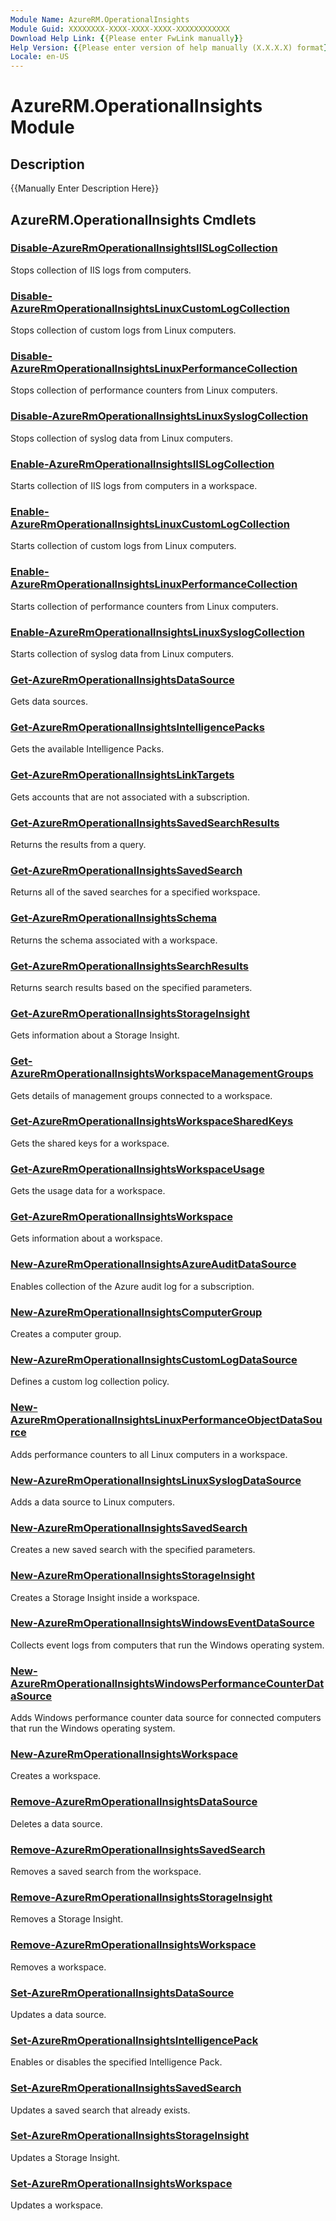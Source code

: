 ```yaml
---
Module Name: AzureRM.OperationalInsights
Module Guid: XXXXXXXX-XXXX-XXXX-XXXX-XXXXXXXXXXXX
Download Help Link: {{Please enter FwLink manually}}
Help Version: {{Please enter version of help manually (X.X.X.X) format}}
Locale: en-US
---
```


# AzureRM.OperationalInsights Module
## Description
{{Manually Enter Description Here}}

## AzureRM.OperationalInsights Cmdlets
### [Disable-AzureRmOperationalInsightsIISLogCollection](.\Disable-AzureRmOperationalInsightsIISLogCollection.md)
Stops collection of IIS logs from computers.


### [Disable-AzureRmOperationalInsightsLinuxCustomLogCollection](.\Disable-AzureRmOperationalInsightsLinuxCustomLogCollection.md)
Stops collection of custom logs from Linux computers.


### [Disable-AzureRmOperationalInsightsLinuxPerformanceCollection](.\Disable-AzureRmOperationalInsightsLinuxPerformanceCollection.md)
Stops collection of performance counters from Linux computers.


### [Disable-AzureRmOperationalInsightsLinuxSyslogCollection](.\Disable-AzureRmOperationalInsightsLinuxSyslogCollection.md)
Stops collection of syslog data from Linux computers.


### [Enable-AzureRmOperationalInsightsIISLogCollection](.\Enable-AzureRmOperationalInsightsIISLogCollection.md)
Starts collection of IIS logs from computers in a workspace.


### [Enable-AzureRmOperationalInsightsLinuxCustomLogCollection](.\Enable-AzureRmOperationalInsightsLinuxCustomLogCollection.md)
Starts collection of custom logs from Linux computers.


### [Enable-AzureRmOperationalInsightsLinuxPerformanceCollection](.\Enable-AzureRmOperationalInsightsLinuxPerformanceCollection.md)
Starts collection of performance counters from Linux computers.


### [Enable-AzureRmOperationalInsightsLinuxSyslogCollection](.\Enable-AzureRmOperationalInsightsLinuxSyslogCollection.md)
Starts collection of syslog data from Linux computers.


### [Get-AzureRmOperationalInsightsDataSource](.\Get-AzureRmOperationalInsightsDataSource.md)
Gets data sources.


### [Get-AzureRmOperationalInsightsIntelligencePacks](.\Get-AzureRmOperationalInsightsIntelligencePacks.md)
Gets the available Intelligence Packs.


### [Get-AzureRmOperationalInsightsLinkTargets](.\Get-AzureRmOperationalInsightsLinkTargets.md)
Gets accounts that are not associated with a subscription.


### [Get-AzureRmOperationalInsightsSavedSearchResults](.\Get-AzureRmOperationalInsightsSavedSearchResults.md)
Returns the results from a query.


### [Get-AzureRmOperationalInsightsSavedSearch](.\Get-AzureRmOperationalInsightsSavedSearch.md)
Returns all of the saved searches for a specified workspace.


### [Get-AzureRmOperationalInsightsSchema](.\Get-AzureRmOperationalInsightsSchema.md)
Returns the schema associated with a workspace.


### [Get-AzureRmOperationalInsightsSearchResults](.\Get-AzureRmOperationalInsightsSearchResults.md)
Returns search results based on the specified parameters.


### [Get-AzureRmOperationalInsightsStorageInsight](.\Get-AzureRmOperationalInsightsStorageInsight.md)
Gets information about a Storage Insight.


### [Get-AzureRmOperationalInsightsWorkspaceManagementGroups](.\Get-AzureRmOperationalInsightsWorkspaceManagementGroups.md)
Gets details of management groups connected to a workspace.


### [Get-AzureRmOperationalInsightsWorkspaceSharedKeys](.\Get-AzureRmOperationalInsightsWorkspaceSharedKeys.md)
Gets the shared keys for a workspace.


### [Get-AzureRmOperationalInsightsWorkspaceUsage](.\Get-AzureRmOperationalInsightsWorkspaceUsage.md)
Gets the usage data for a workspace.


### [Get-AzureRmOperationalInsightsWorkspace](.\Get-AzureRmOperationalInsightsWorkspace.md)
Gets information about a workspace.


### [New-AzureRmOperationalInsightsAzureAuditDataSource](.\New-AzureRmOperationalInsightsAzureAuditDataSource.md)
Enables collection of the Azure audit log for a subscription.


### [New-AzureRmOperationalInsightsComputerGroup](.\New-AzureRmOperationalInsightsComputerGroup.md)
Creates a computer group.


### [New-AzureRmOperationalInsightsCustomLogDataSource](.\New-AzureRmOperationalInsightsCustomLogDataSource.md)
Defines a custom log collection policy.


### [New-AzureRmOperationalInsightsLinuxPerformanceObjectDataSource](.\New-AzureRmOperationalInsightsLinuxPerformanceObjectDataSource.md)
Adds performance counters to all Linux computers in a workspace.


### [New-AzureRmOperationalInsightsLinuxSyslogDataSource](.\New-AzureRmOperationalInsightsLinuxSyslogDataSource.md)
Adds a data source to Linux computers.


### [New-AzureRmOperationalInsightsSavedSearch](.\New-AzureRmOperationalInsightsSavedSearch.md)
Creates a new saved search with the specified parameters.


### [New-AzureRmOperationalInsightsStorageInsight](.\New-AzureRmOperationalInsightsStorageInsight.md)
Creates a Storage Insight inside a workspace.


### [New-AzureRmOperationalInsightsWindowsEventDataSource](.\New-AzureRmOperationalInsightsWindowsEventDataSource.md)
Collects event logs from computers that run the Windows operating system.


### [New-AzureRmOperationalInsightsWindowsPerformanceCounterDataSource](.\New-AzureRmOperationalInsightsWindowsPerformanceCounterDataSource.md)
Adds Windows performance counter data source for connected computers that run the Windows operating system.


### [New-AzureRmOperationalInsightsWorkspace](.\New-AzureRmOperationalInsightsWorkspace.md)
Creates a workspace.


### [Remove-AzureRmOperationalInsightsDataSource](.\Remove-AzureRmOperationalInsightsDataSource.md)
Deletes a data source.


### [Remove-AzureRmOperationalInsightsSavedSearch](.\Remove-AzureRmOperationalInsightsSavedSearch.md)
Removes a saved search from the workspace.


### [Remove-AzureRmOperationalInsightsStorageInsight](.\Remove-AzureRmOperationalInsightsStorageInsight.md)
Removes a Storage Insight.


### [Remove-AzureRmOperationalInsightsWorkspace](.\Remove-AzureRmOperationalInsightsWorkspace.md)
Removes a workspace.


### [Set-AzureRmOperationalInsightsDataSource](.\Set-AzureRmOperationalInsightsDataSource.md)
Updates a data source.


### [Set-AzureRmOperationalInsightsIntelligencePack](.\Set-AzureRmOperationalInsightsIntelligencePack.md)
Enables or disables the specified Intelligence Pack.


### [Set-AzureRmOperationalInsightsSavedSearch](.\Set-AzureRmOperationalInsightsSavedSearch.md)
Updates a saved search that already exists.


### [Set-AzureRmOperationalInsightsStorageInsight](.\Set-AzureRmOperationalInsightsStorageInsight.md)
Updates a Storage Insight.


### [Set-AzureRmOperationalInsightsWorkspace](.\Set-AzureRmOperationalInsightsWorkspace.md)
Updates a workspace.



